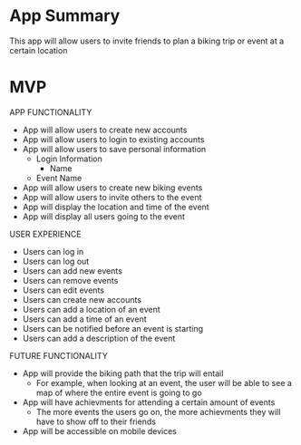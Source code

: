# App Summary
This app will allow users to invite friends to plan a biking trip or event at a certain location

# MVP
APP FUNCTIONALITY

  - App will allow users to create new accounts
  - App will allow users to login to existing accounts
  - App will allow users to save personal information
    - Login Information
      - Name
    - Event Name
  - App will allow users to create new biking events
  - App will allow users to invite others to the event
  - App will display the location and time of the event
  - App will display all users going to the event

USER EXPERIENCE

  - Users can log in
  - Users can log out
  - Users can add new events
  - Users can remove events
  - Users can edit events
  - Users can create new accounts 
  - Users can add a location of an event
  - Users can add a time of an event
  - Users can be notified before an event is starting
  - Users can add a description of the event

FUTURE FUNCTIONALITY

  - App will provide the biking path that the trip will entail
    - For example, when looking at an event, the user will be able to see a map of where the entire event is going to go
  - App will have achievments for attending a certain amount of events
    - The more events the users go on, the more achievments they will have to show off to their friends
  - App will be accessible on mobile devices


  
